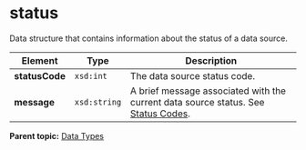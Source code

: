 # status

Data structure that contains information about the status of a data source.

|Element|Type|Description|
|-------|----|-----------|
|**statusCode** |`xsd:int` | The data source status code. |
|**message** |`xsd:string` | A brief message associated with the current data source status. See [Status Codes](../c_status_codes.md#). |

**Parent topic:** [Data Types](../data_types/c_data_types.md)

